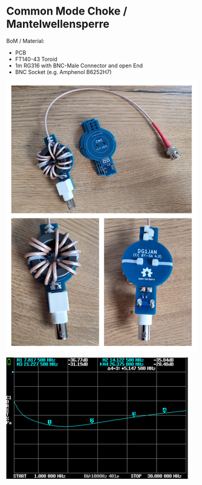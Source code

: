 # Common Mode Choke / Mantelwellensperre 

BoM  / Material:
- PCB
- FT140-43 Toroid
- 1m RG316 with BNC-Male Connector and open End
- BNC Socket (e.g. Amphenol B6252H7)

![Pictures of the assembled PCB](https://github.com/DG1JAN/AntennaPlayground/blob/main/CMC/CMC_pic.jpg)


![Pictures of the assembled PCB](https://github.com/DG1JAN/AntennaPlayground/blob/main/CMC/CMC_S21.jpg)
